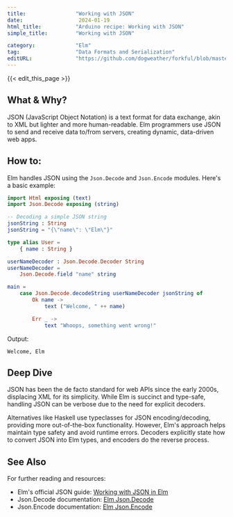 ```yaml
---
title:                "Working with JSON"
date:                  2024-01-19
html_title:           "Arduino recipe: Working with JSON"
simple_title:         "Working with JSON"

category:             "Elm"
tag:                  "Data Formats and Serialization"
editURL:              "https://github.com/dogweather/forkful/blob/master/content/en/elm/working-with-json.md"
---
```


{{< edit_this_page >}}

## What & Why?

JSON (JavaScript Object Notation) is a text format for data exchange, akin to XML but lighter and more human-readable. Elm programmers use JSON to send and receive data to/from servers, creating dynamic, data-driven web apps.

## How to:

Elm handles JSON using the `Json.Decode` and `Json.Encode` modules. Here's a basic example:

```Elm
import Html exposing (text)
import Json.Decode exposing (string)

-- Decoding a simple JSON string
jsonString : String
jsonString = "{\"name\": \"Elm\"}"

type alias User =
    { name : String }

userNameDecoder : Json.Decode.Decoder String
userNameDecoder =
    Json.Decode.field "name" string

main =
    case Json.Decode.decodeString userNameDecoder jsonString of
        Ok name ->
            text ("Welcome, " ++ name)

        Err _ ->
            text "Whoops, something went wrong!"
```
Output: 
```
Welcome, Elm
```

## Deep Dive

JSON has been the de facto standard for web APIs since the early 2000s, displacing XML for its simplicity. While Elm is succinct and type-safe, handling JSON can be verbose due to the need for explicit decoders. 

Alternatives like Haskell use typeclasses for JSON encoding/decoding, providing more out-of-the-box functionality. However, Elm's approach helps maintain type safety and avoid runtime errors. Decoders explicitly state how to convert JSON into Elm types, and encoders do the reverse process.

## See Also

For further reading and resources:

- Elm's official JSON guide: [Working with JSON in Elm](https://guide.elm-lang.org/effects/json.html)
- Json.Decode documentation: [Elm Json.Decode](https://package.elm-lang.org/packages/elm/json/latest/Json-Decode)
- Json.Encode documentation: [Elm Json.Encode](https://package.elm-lang.org/packages/elm/json/latest/Json-Encode)
